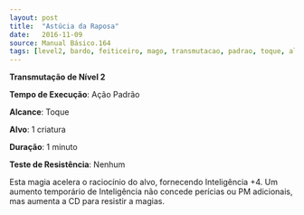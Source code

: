 ```yaml
---
layout: post
title:  "Astúcia da Raposa"
date:   2016-11-09
source: Manual Básico.164
tags: [level2, bardo, feiticeiro, mago, transmutacao, padrao, toque, alvo, minuto, nenhum]
---
```


**Transmutação de Nível 2**

**Tempo de Execução**: Ação Padrão

**Alcance**: Toque

**Alvo**: 1 criatura

**Duração**: 1 minuto

**Teste de Resistência**: Nenhum

Esta magia acelera o raciocínio do alvo, fornecendo Inteligência +4. Um aumento temporário de Inteligência não concede perícias ou PM adicionais, mas aumenta a CD para resistir a magias.